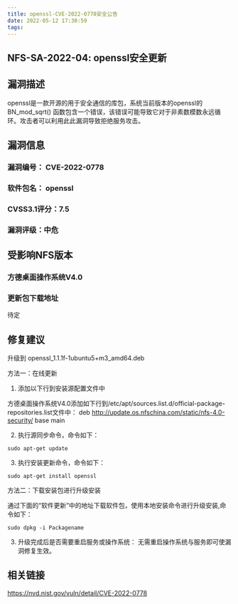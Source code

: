 ```yaml
---
title: openssl-CVE-2022-0778安全公告
date: 2022-05-12 17:30:59
tags:
---
```


## NFS-SA-2022-04: openssl安全更新

## 漏洞描述

openssl是一款开源的用于安全通信的库包，系统当前版本的openssl的BN_mod_sqrt() 函数包含一个错误，该错误可能导致它对于非素数模数永远循环。攻击者可以利用此此漏洞导致拒绝服务攻击。

## 漏洞信息

###    漏洞编号： CVE-2022-0778

###    软件包名： openssl

###    CVSS3.1评分：7.5

###    漏洞评级：中危

## 受影响NFS版本

###    方德桌面操作系统V4.0 

### 更新包下载地址

待定

## 修复建议

升级到 openssl_1.1.1f-1ubuntu5+m3_amd64.deb

方法一：在线更新

1. 添加以下行到安装源配置文件中

方德桌面操作系统V4.0添加如下行到/etc/apt/sources.list.d/official-package-repositories.list文件中：
deb http://update.os.nfschina.com/static/nfs-4.0-security/ base main



2. 执行源同步命令，命令如下：

```
sudo apt-get update
```

3. 执行安装更新命令，命令如下：

```
sudo apt-get install openssl
```

方法二：下载安装包进行升级安装

通过下面的“软件更新”中的地址下载软件包，使用本地安装命令进行升级安装,命令如下：

```
sudo dpkg -i Packagename
```

3. 升级完成后是否需要重启服务或操作系统：
   无需重启操作系统与服务即可使漏洞修复生效。

## 相关链接

https://nvd.nist.gov/vuln/detail/CVE-2022-0778
